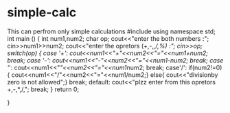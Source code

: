 # simple-calc
This can perfrom only simple calculations
#include<iostream>
using namespace std;
int main ()
{
	int num1,num2;
	char op;
	cout<<"enter the both numbers :";
	cin>>num1>>num2;
	cout<<"enter the opretors (+,-,*,/,%) :";
	cin>>op;
	switch(op)
	{
		case '+':
			cout<<num1<<"+"<<num2<<"="<<num1+num2;
			break;
		case '-':
			cout<<num1<<"-"<<num2<<"="<<num1-num2;
			break;
		case '*':
			cout<<num1<<"*"<<num2<<"="<<num1*num2;
			break;
		case'/':
		if(num2!=0){
		    cout<<num1<<"/"<<num2<<"="<<num1/num2;}
		else{
		    cout<<"divisionby zero is not allowed";}
		    break;
		default:
			cout<<"plzz enter from this opretors +,-,*,/,";
			break;
	}
	return 0;
	
}
